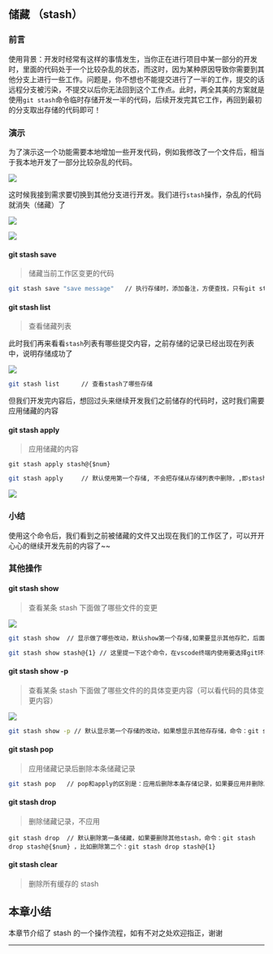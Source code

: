 ## 储藏 （stash）

### 前言

使用背景：开发时经常有这样的事情发生，当你正在进行项目中某一部分的开发时，里面的代码处于一个比较杂乱的状态，而这时，因为某种原因导致你需要到其他分支上进行一些工作。问题是，你不想也不能提交进行了一半的工作，提交的话远程分支被污染，不提交以后你无法回到这个工作点。此时，两全其美的方案就是使用`git stash`命令临时存储开发一半的代码，后续开发完其它工作，再回到最初的分支取出存储的代码即可！

### 演示

为了演示这一个功能需要本地增加一些开发代码，例如我修改了一个文件后，相当于我本地开发了一部分比较杂乱的代码。

![](D:\Project\image-host\img/image-20210811095637520.png)

这时候我接到需求要切换到其他分支进行开发。我们进行`stash`操作，杂乱的代码就消失（储藏）了

![](D:\Project\image-host\img/image-20210811100218721.png)

![](D:\Project\image-host\img/image-20210811103031577.png)

#### git stash save

> 储藏当前工作区变更的代码

```bash
git stash save "save message"	// 执行存储时，添加备注，方便查找，只有git stash 也要可以的，但查找时不方便识别。
```

#### git stash list

> 查看储藏列表

此时我们再来看看`stash`列表有哪些提交内容，之前存储的记录已经出现在列表中，说明存储成功了

![](D:\Project\image-host\img/image-20210811101029384.png)

```bash
git stash list		// 查看stash了哪些存储
```

但我们开发完内容后，想回过头来继续开发我们之前储存的代码时，这时我们需要应用储藏的内容

#### git stash apply

> 应用储藏的内容

`git stash apply stash@{$num}`

```bash
git stash apply 	// 默认使用第一个存储, 不会把存储从存储列表中删除，,即stash@{0}，如果要使用其他个，git stash apply stash@{$num} ， 比如第二个：git stash apply stash@{1}
```

![](D:\Project\image-host\img/image-20210811103849041.png)

### 小结

使用这个命令后，我们看到之前被储藏的文件又出现在我们的工作区了，可以开开心心的继续开发先前的内容了~~

### 其他操作

#### git stash show

> 查看某条 stash 下面做了哪些文件的变更

![](D:\Project\image-host\img/image-20210811101215972.png)

```bash
git stash show	// 显示做了哪些改动，默认show第一个存储,如果要显示其他存贮，后面加stash@{$num}，比如第二个 git stash show stash@{1}

git stash show stash@{1} // 这里提一下这个命令，在vscode终端内使用要选择git环境，否则会报错
```

#### git stash show -p

> 查看某条 stash 下面做了哪些文件的的具体变更内容（可以看代码的具体变更内容）

![](D:\Project\image-host\img/image-20210811102645036.png)

```bash
git stash show -p // 默认显示第一个存储的改动，如果想显示其他存存储，命令：git stash show stash@{$num}  -p ，比如第二个：git stash show  stash@{1}  -p
```

#### git stash pop

> 应用储藏记录后删除本条储藏记录

```bash
git stash pop	// pop和apply的区别是：应用后删除本条存储记录，如果要应用并删除其他stash，命令：git stash pop stash@{$num} ，比如应用并删除第二个：git stash pop stash@{1}
```

#### git stash drop

> 删除储藏记录，不应用

```
git stash drop	// 默认删除第一条储藏，如果要删除其他stash，命令：git stash drop stash@{$num} ，比如删除第二个：git stash drop stash@{1}
```

#### git stash clear

> 删除所有缓存的 stash

## 本章小结

本章节介绍了 stash 的一个操作流程，如有不对之处欢迎指正，谢谢

---
